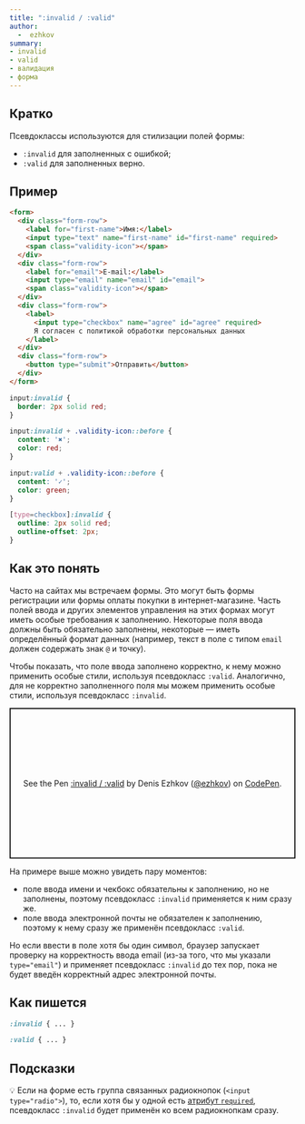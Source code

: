```yaml
---
title: ":invalid / :valid"
author:
  -  ezhkov
summary:
- invalid
- valid
- валидация
- форма
---
```


## Кратко

Псевдоклассы используются для стилизации полей формы:

- `:invalid` для заполненных с ошибкой;
- `:valid` для заполненных верно.

## Пример

```html
<form>
  <div class="form-row">
    <label for="first-name">Имя:</label>
    <input type="text" name="first-name" id="first-name" required>
    <span class="validity-icon"></span>
  </div>
  <div class="form-row">
    <label for="email">E-mail:</label>
    <input type="email" name="email" id="email">
    <span class="validity-icon"></span>
  </div>
  <div class="form-row">
    <label>
      <input type="checkbox" name="agree" id="agree" required>
      Я согласен с политикой обработки персональных данных
    </label>
  </div>
  <div class="form-row">
    <button type="submit">Отправить</button>
  </div>
</form>
```

```css
input:invalid {
  border: 2px solid red;
}

input:invalid + .validity-icon::before {
  content: '✖';
  color: red;
}

input:valid + .validity-icon::before {
  content: '✓';
  color: green;
}

[type=checkbox]:invalid {
  outline: 2px solid red;
  outline-offset: 2px;
}
```

## Как это понять

Часто на сайтах мы встречаем формы. Это могут быть формы регистрации или формы оплаты покупки в интернет-магазине. Часть полей ввода и других элементов управления на этих формах могут иметь особые требования к заполнению. Некоторые поля ввода должны быть обязательно заполнены, некоторые — иметь определённый формат данных (например, текст в поле с типом `email` должен содержать знак `@` и точку).

Чтобы показать, что поле ввода заполнено корректно, к нему можно применить особые стили, используя псевдокласс `:valid`. Аналогично, для не корректно заполненного поля мы можем применить особые стили, используя псевдокласс `:invalid`.

<p class="codepen" data-height="265" data-theme-id="light" data-default-tab="css,result" data-user="ezhkov" data-slug-hash="ZEpdbje" style="height: 265px; box-sizing: border-box; display: flex; align-items: center; justify-content: center; border: 2px solid; margin: 1em 0; padding: 1em;" data-pen-title=":invalid / :valid">
  <span>See the Pen <a href="https://codepen.io/ezhkov/pen/ZEpdbje">
  :invalid / :valid</a> by Denis Ezhkov (<a href="https://codepen.io/ezhkov">@ezhkov</a>)
  on <a href="https://codepen.io">CodePen</a>.</span>
</p>

На примере выше можно увидеть пару моментов:

- поле ввода имени и чекбокс обязательны к заполнению, но не заполнены, поэтому псевдокласс `:invalid` применяется к ним сразу же.
- поле ввода электронной почты не обязателен к заполнению, поэтому к нему сразу же применён псевдокласс `:valid`.

Но если ввести в поле хотя бы один символ, браузер запускает проверку на корректность ввода email (из-за того, что мы указали `type="email"`) и применяет псевдокласс `:invalid` до тех пор, пока не будет введён корректный адрес электронной почты.

## Как пишется

```css
:invalid { ... }

:valid { ... }
```

## Подсказки

💡 Если на форме есть группа связанных радиокнопок (`<input type="radio">`), то, если хотя бы у одной есть [атрибут `required`](/html/doka/form/#атрибуты), псевдокласс `:invalid` будет применён ко всем радиокнопкам сразу.
